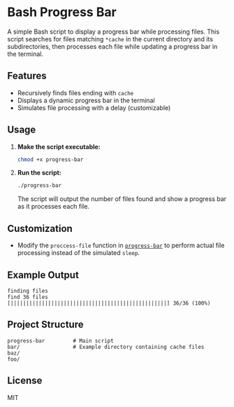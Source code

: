 # Bash Progress Bar

A simple Bash script to display a progress bar while processing files. This script searches for files matching `*cache` in the current directory and its subdirectories, then processes each file while updating a progress bar in the terminal.

## Features

- Recursively finds files ending with `cache`
- Displays a dynamic progress bar in the terminal
- Simulates file processing with a delay (customizable)

## Usage

1. **Make the script executable:**

   ```sh
   chmod +x progress-bar
   ```

2. **Run the script:**

   ```sh
   ./progress-bar
   ```

   The script will output the number of files found and show a progress bar as it processes each file.

## Customization

- Modify the `proccess-file` function in [`progress-bar`](progress-bar) to perform actual file processing instead of the simulated `sleep`.

## Example Output

```
finding files
find 36 files
[||||||||||||||||||||||||||||||||||||||||||||||||||] 36/36 (100%)
```

## Project Structure

```
progress-bar         # Main script
bar/                 # Example directory containing cache files
baz/
foo/
```

## License

MIT
